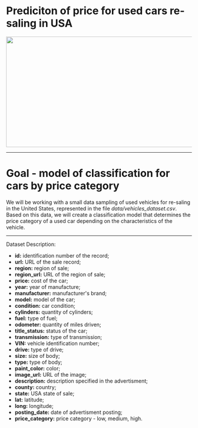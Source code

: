# Prediciton of price for used cars re-saling in USA

<div align="center">
  <img src="https://autovikupru.ru/wp-content/uploads/2016/02/Earns_Chrysler_392906a.jpg" width="600" height="300"/>
</div>

---

# Goal - model of classification for cars by price category

We will be working with a small data sampling of used vehicles for re-saling in the United States, represented in the file *data/vehicles_dataset.csv*. Based on this data, we will create a classification model that determines the price category of a used car depending on the characteristics of the vehicle.

---

Dataset Description:
* **id:** identification number of the record;
* **url:** URL of the sale record;
* **region:** region of sale;
* **region_url:** URL of the region of sale;
* **price:** cost of the car;
* **year:** year of manufacture;
* **manufacturer:** manufacturer's brand;
* **model:** model of the car;
* **condition:** car condition;
* **cylinders:** quantity of cylinders;
* **fuel:** type of fuel;
* **odometer:** quantity of miles driven;
* **title_status:** status of the car;
* **transmission:** type of transmission;
* **VIN:** vehicle identification number;
* **drive:** type of drive;
* **size:** size of body;
* **type:** type of body;
* **paint_color:** color;
* **image_url:** URL of the image;
* **description:** description specified in the advertisment;
* **county:** country;
* **state:** USA state of sale;
* **lat:** latitude;
* **long:** longitude;
* **posting_date:** date of advertisment posting;
* **price_category:** price category - low, medium, high.
